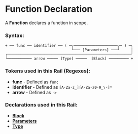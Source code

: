 
# Function Declaration

A **Function** declares a function in scope.

### Syntax:

    + ── func ── identifier ── ( ─╮────────────────────╭─ ) ─╮
                                  ╰─── [Parameters] ───╯     |
    ╭────────────────────────────────────────────────────────╯
    ╰─────────── arrow ───── [Type] ─────  [Block] ───────── +

### Tokens used in this Rail (Regexes):

- **func** - Defined as `func`
- **identifier** - Defined as `[A-Za-z_][A-Za-z0-9_\-]*`
- **arrow** - Defined as `->`

### Declarations used in this Rail:

- [**Block**](ST-Block.md)
- [**Parameters**](DC-Parameters.md)
- [**Type**](DC-Type.md)
